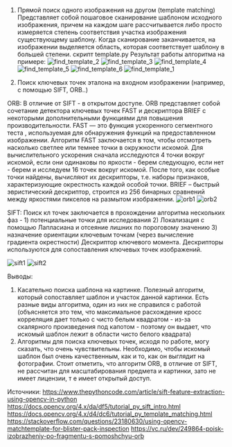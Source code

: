 1. Прямой поиск одного изображения на другом (template matching)
Представляет собой пошаговое сканирование шаблоном исходного изображения, причем на каждом шаге рассчитывается либо просто измеряется степень соответствия участка изображения существующему шаблону. Когда сканирование заканчивается, на изображении выделяется область, которая соответствует шаблону в большей степени.
скрипт template.py 
Результат работы алгоритма на примере:
![find_template_2](https://user-images.githubusercontent.com/87136289/198731603-fa25589a-d088-428e-ad06-cf38e4381668.png)
![find_template_3](https://user-images.githubusercontent.com/87136289/198731607-dba2a1c0-a1bb-4d73-8de6-77017e13d47a.png)
![find_template_4](https://user-images.githubusercontent.com/87136289/198731608-ac525ef6-4dd2-465b-a321-d1a229f583c7.png)
![find_template_5](https://user-images.githubusercontent.com/87136289/198731612-2a54431d-7784-4dd7-9c29-1119341c6324.png)
![find_template_6](https://user-images.githubusercontent.com/87136289/198731616-205639e0-ecac-4966-a686-a952b222c4ef.png)
![find_template_1](https://user-images.githubusercontent.com/87136289/198731600-1f584abd-2413-4181-90ca-ebd434f447d4.png)

2. Поиск ключевых точек эталона на входном изображении (например, с
помощью SIFT, ORB..)

ORB:
В отличие от SIFT - в открытом доступе. ORB представляет собой сочетание детектора ключевых точек FAST и дескриптора BRIEF с некоторыми дополнительными функциями для повышения производительности. FAST — это функция ускоренного сегментного теста , используемая для обнаружения функций на предоставленном изображении. Алгоритм FAST заключается в том, чтобы отсмотреть насколько светлее или темнее точки в окружности искомой. Для вычислительного ускорения сначала исследуются 4 точки вокруг искомой, если они одинаковы по яркости - берем следующую, если нет - берем и исследуем 16 точек вокруг искомой. После того, как особые точки найдены, вычисляют их дескрипторы, т.е. наборы признаков, характеризующие окрестность каждой особой точки. BRIEF – быстрый эвристический дескриптор, строится из 256 бинарных сравнений между яркостями пикселов на размытом изображении. 
![orb1](https://user-images.githubusercontent.com/87136289/198731873-bda3f4fb-c9ba-4a06-b883-6137639faecc.png)
![orb2](https://user-images.githubusercontent.com/87136289/198731892-347a33c2-4a56-4637-b8aa-7d7289692850.png)

SIFT:
Поиск кл точек заключается в прохождении алгоритма нескольких фаз - 1) потенциальные точки для исследования 2) Локализация с помощью Лапласиана и отсеяние лишних по пороговому значению 3) назначение ориентации ключевым точкам (через вычисление градиента окрестности) Дескриптор ключевого момента. Дескрипторы используются для сопоставления ключевых точек изображений. 

![sift1](https://user-images.githubusercontent.com/87136289/198731919-7b719570-4784-4fff-811a-cd4c642b7360.png)
![sift2](https://user-images.githubusercontent.com/87136289/198731941-537271e8-ca96-49c5-8708-860ae19d75c4.png)

Выводы: 
1. Касательно поиска шаблона на картинке. Полезный алгоритм, который сопоставляет шаблон и участок данной картинки. Есть разные виды алгоритма, один из них не справился с работой (объясняется это тем, что максимальное расхождение кросс корреляция дает только с чисто белым квадратом - из-за скалярного произведения под капотом - поэтому он выдает, что искомый шаблон лежит в области чисто белого квадрата)
2. Алгоритмы для поиска ключевых точек, исходя по работе, могу сказать, что очень чувствительны. Необходимо, чтобы искомый шаблон был очень качественным, как и то, как он выглядит на фотографии. Стоит отметить, что алгоритм ORB, в отличие от SIFT,  не рассчитан для масштабирования предмета и картинки, зато не имеет лицензии, т е имеет открытый доступ. 

Источники:
https://www.thepythoncode.com/article/sift-feature-extraction-using-opencv-in-python
https://docs.opencv.org/4.x/da/df5/tutorial_py_sift_intro.html
https://docs.opencv.org/4.x/d4/dc6/tutorial_py_template_matching.html
https://stackoverflow.com/questions/23180630/using-opencv-matchtemplate-for-blister-pack-inspection
https://vc.ru/dev/249864-poisk-izobrazheniy-po-fragmentu-s-pomoshchyu-orb
